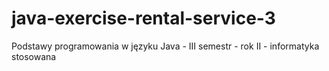 # java-exercise-rental-service-3
Podstawy programowania w języku Java - III semestr - rok II - informatyka stosowana
